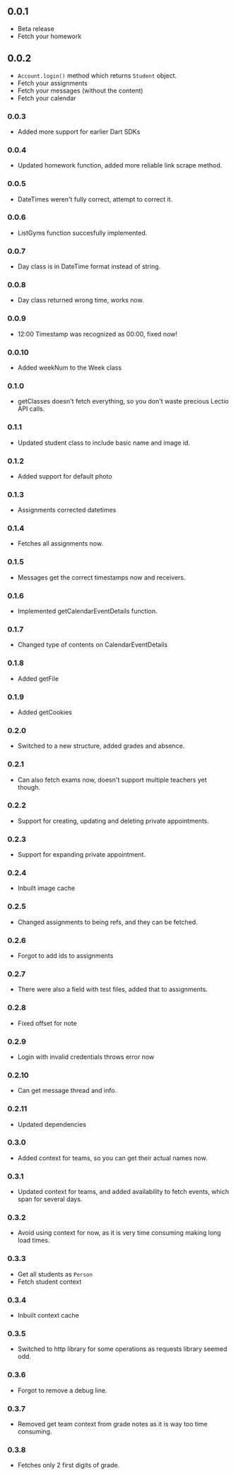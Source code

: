 ## 0.0.1

* Beta release
* Fetch your homework

## 0.0.2

* `Account.login()` method which returns `Student` object.
* Fetch your assignments
* Fetch your messages (without the content)
* Fetch your calendar

### 0.0.3

* Added more support for earlier Dart SDKs

### 0.0.4

* Updated homework function, added more reliable link scrape method.

### 0.0.5

* DateTimes weren't fully correct, attempt to correct it.

### 0.0.6

* ListGyms function succesfully implemented.

### 0.0.7

* Day class is in DateTime format instead of string.

### 0.0.8

* Day class returned wrong time, works now.

### 0.0.9

* 12:00 Timestamp was recognized as 00:00, fixed now!

### 0.0.10

* Added weekNum to the Week class

### 0.1.0

* getClasses doesn't fetch everything, so you don't waste precious Lectio API calls.

### 0.1.1

* Updated student class to include basic name and image id.

### 0.1.2

* Added support for default photo

### 0.1.3

* Assignments corrected datetimes

### 0.1.4

* Fetches all assignments now.

### 0.1.5

* Messages get the correct timestamps now and receivers.

### 0.1.6

* Implemented getCalendarEventDetails function.

### 0.1.7

* Changed type of contents on CalendarEventDetails

### 0.1.8

* Added getFile

### 0.1.9

* Added getCookies

### 0.2.0

* Switched to a new structure, added grades and absence.

### 0.2.1

* Can also fetch exams now, doesn't support multiple teachers yet though.

### 0.2.2

* Support for creating, updating and deleting private appointments.

### 0.2.3

* Support for expanding private appointment.

### 0.2.4

* Inbuilt image cache

### 0.2.5

* Changed assignments to being refs, and they can be fetched.

### 0.2.6

* Forgot to add ids to assignments

### 0.2.7

* There were also a field with test files, added that to assignments.

### 0.2.8

* Fixed offset for note

### 0.2.9

* Login with invalid credentials throws error now

### 0.2.10

* Can get message thread and info.

### 0.2.11

* Updated dependencies

### 0.3.0

* Added context for teams, so you can get their actual names now.

### 0.3.1

* Updated context for teams, and added availability to fetch events, which span for several days.

### 0.3.2

* Avoid using context for now, as it is very time consuming making long load times.

### 0.3.3

* Get all students as `Person`
* Fetch student context

### 0.3.4

* Inbuilt context cache

### 0.3.5

* Switched to http library for some operations as requests library seemed odd.

### 0.3.6

* Forgot to remove a debug line.

### 0.3.7

* Removed get team context from grade notes as it is way too time consuming.

### 0.3.8

* Fetches only 2 first digits of grade.